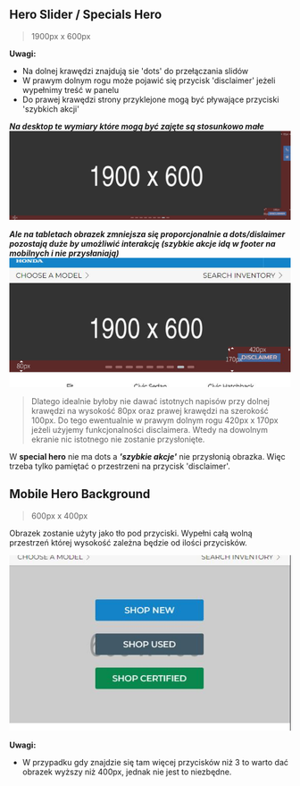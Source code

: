 ## Hero Slider / Specials Hero

> 1900px x 600px

**Uwagi:**

- Na dolnej krawędzi znajdują sie 'dots' do przełączania slidów
- W prawym dolnym rogu może pojawić się przycisk 'disclaimer' jeżeli wypełnimy treść w panelu
- Do prawej krawędzi strony przyklejone mogą być pływające przyciski 'szybkich akcji'

***Na desktop te wymiary które mogą być zajęte są stosunkowo małe***
![Hero slider](../assets/img/assets_hero-slider_desktop.jpg)


***Ale na tabletach obrazek zmniejsza się proporcjonalnie a dots/dislaimer pozostają duże by umożliwić interakcję (szybkie akcje idą w footer na mobilnych i nie przysłaniają)***
![Hero slider](../assets/img/assets_hero-slider_tablet.jpg)

> Dlatego idealnie byłoby nie dawać istotnych napisów przy dolnej krawędzi na wysokość 80px oraz prawej krawędzi na szerokość 100px. Do tego ewentualnie w prawym dolnym rogu 420px x 170px jeżeli użyjemy funkcjonalności disclaimera. Wtedy na dowolnym ekranie nic istotnego nie zostanie przysłonięte.


W **special hero** nie ma dots a ***'szybkie akcje'*** nie przysłonią obrazka. Więc trzeba tylko pamiętać o przestrzeni na przycisk 'disclaimer'.


## Mobile Hero Background

> 600px x 400px

Obrazek zostanie użyty jako tło pod przyciski. Wypełni całą wolną przestrzeń której wysokość zależna będzie od ilości przycisków.

![Hero Background](../assets/img/assets_hero-mobile.jpg)

**Uwagi:**

- W przypadku gdy znajdzie się tam więcej przycisków niż 3 to warto dać obrazek wyższy niż 400px, jednak nie jest to niezbędne.
